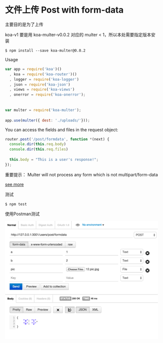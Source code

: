 # 文件上传 Post with form-data

主要目的是为了上传

koa-v1 要是用 koa-multer-v0.0.2 对应的 multer < 1，所以本处需要指定版本安装

```shell
$ npm install --save koa-multer@0.0.2
```

Usage

```javascript
var app = require('koa')()
  , koa = require('koa-router')()
  , logger = require('koa-logger')
  , json = require('koa-json')
  , views = require('koa-views')
  , onerror = require('koa-onerror');


var multer = require('koa-multer');

app.use(multer({ dest: './uploads/'}));
```

You can access the fields and files in the request object:

```javascript
router.post('/post/formdata', function *(next) {
  console.dir(this.req.body)
  console.dir(this.req.files)

  this.body = "This is a user's response!";
});
```

重要提示： Multer will not process any form which is not multipart/form-data

[see more](https://github.com/koa-modules/multer)


测试

```shell
$ npm test
```

使用Postman测试

![](img/post-formdata.png)
